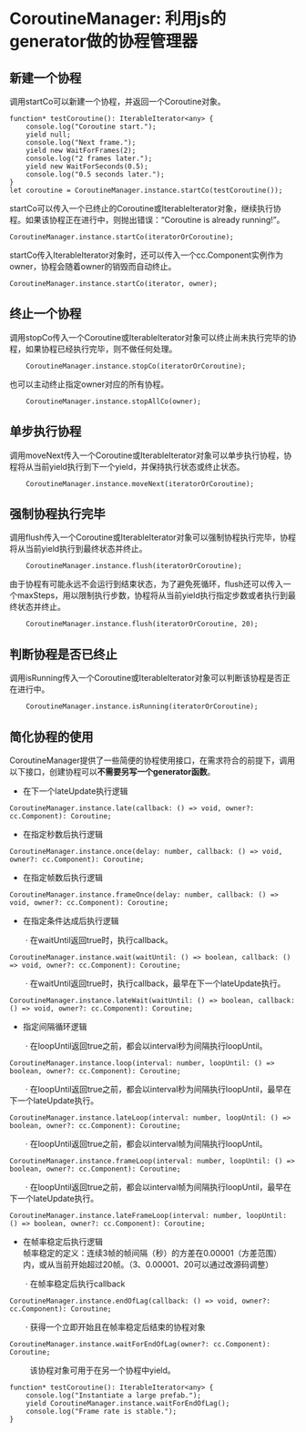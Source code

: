 # CoroutineManager: 利用js的generator做的协程管理器

## 新建一个协程
调用startCo可以新建一个协程，并返回一个Coroutine对象。
```
function* testCoroutine(): IterableIterator<any> {
	console.log("Coroutine start.");
	yield null;
	console.log("Next frame.");
	yield new WaitForFrames(2);
	console.log("2 frames later.");
	yield new WaitForSeconds(0.5);
	console.log("0.5 seconds later.");
}
let coroutine = CoroutineManager.instance.startCo(testCoroutine());
```
startCo可以传入一个已终止的Coroutine或IterableIterator<any>对象，继续执行协程。如果该协程正在进行中，则抛出错误：“Coroutine is already running!”。  
```
CoroutineManager.instance.startCo(iteratorOrCoroutine);
```
startCo传入IterableIterator<any>对象时，还可以传入一个cc.Component实例作为owner，协程会随着owner的销毁而自动终止。
```
CoroutineManager.instance.startCo(iterator, owner);
```

## 终止一个协程
调用stopCo传入一个Coroutine或IterableIterator<any>对象可以终止尚未执行完毕的协程，如果协程已经执行完毕，则不做任何处理。
```
    CoroutineManager.instance.stopCo(iteratorOrCoroutine);
```
也可以主动终止指定owner对应的所有协程。
```
    CoroutineManager.instance.stopAllCo(owner);
```

## 单步执行协程
调用moveNext传入一个Coroutine或IterableIterator<any>对象可以单步执行协程，协程将从当前yield执行到下一个yield，并保持执行状态或终止状态。
```
    CoroutineManager.instance.moveNext(iteratorOrCoroutine);
```

## 强制协程执行完毕
调用flush传入一个Coroutine或IterableIterator<any>对象可以强制协程执行完毕，协程将从当前yield执行到最终状态并终止。
```
    CoroutineManager.instance.flush(iteratorOrCoroutine);
```
由于协程有可能永远不会运行到结束状态，为了避免死循环，flush还可以传入一个maxSteps，用以限制执行步数，协程将从当前yield执行指定步数或者执行到最终状态并终止。
```
    CoroutineManager.instance.flush(iteratorOrCoroutine, 20);
```

## 判断协程是否已终止
调用isRunning传入一个Coroutine或IterableIterator<any>对象可以判断该协程是否正在进行中。
```
    CoroutineManager.instance.isRunning(iteratorOrCoroutine);
```

## 简化协程的使用
CoroutineManager提供了一些简便的协程使用接口，在需求符合的前提下，调用以下接口，创建协程可以**不需要另写一个generator函数**。

* 在下一个lateUpdate执行逻辑
```
CoroutineManager.instance.late(callback: () => void, owner?: cc.Component): Coroutine;
```

* 在指定秒数后执行逻辑
```
CoroutineManager.instance.once(delay: number, callback: () => void, owner?: cc.Component): Coroutine;
```

* 在指定帧数后执行逻辑
```
CoroutineManager.instance.frameOnce(delay: number, callback: () => void, owner?: cc.Component): Coroutine;
```

* 在指定条件达成后执行逻辑

　　· 在waitUntil返回true时，执行callback。
```
CoroutineManager.instance.wait(waitUntil: () => boolean, callback: () => void, owner?: cc.Component): Coroutine;
```
　　· 在waitUntil返回true时，执行callback，最早在下一个lateUpdate执行。
```
CoroutineManager.instance.lateWait(waitUntil: () => boolean, callback: () => void, owner?: cc.Component): Coroutine;
```

* 指定间隔循环逻辑

　　· 在loopUntil返回true之前，都会以interval秒为间隔执行loopUntil。
```
CoroutineManager.instance.loop(interval: number, loopUntil: () => boolean, owner?: cc.Component): Coroutine;
```
　　· 在loopUntil返回true之前，都会以interval秒为间隔执行loopUntil，最早在下一个lateUpdate执行。
```
CoroutineManager.instance.lateLoop(interval: number, loopUntil: () => boolean, owner?: cc.Component): Coroutine;
```
　　· 在loopUntil返回true之前，都会以interval帧为间隔执行loopUntil。
```
CoroutineManager.instance.frameLoop(interval: number, loopUntil: () => boolean, owner?: cc.Component): Coroutine;
```
　　· 在loopUntil返回true之前，都会以interval帧为间隔执行loopUntil，最早在下一个lateUpdate执行。
```
CoroutineManager.instance.lateFrameLoop(interval: number, loopUntil: () => boolean, owner?: cc.Component): Coroutine;
```

* 在帧率稳定后执行逻辑  
帧率稳定的定义：连续3帧的帧间隔（秒）的方差在0.00001（方差范围）内，或从当前开始超过20帧。（3、0.00001、20可以通过改源码调整）

　　· 在帧率稳定后执行callback
```
CoroutineManager.instance.endOfLag(callback: () => void, owner?: cc.Component): Coroutine;
```
　　· 获得一个立即开始且在帧率稳定后结束的协程对象
```
CoroutineManager.instance.waitForEndOfLag(owner?: cc.Component): Coroutine;
```
　 　 该协程对象可用于在另一个协程中yield。
```
function* testCoroutine(): IterableIterator<any> {
	console.log("Instantiate a large prefab.");
	yield CoroutineManager.instance.waitForEndOfLag();
	console.log("Frame rate is stable.");
}
```
